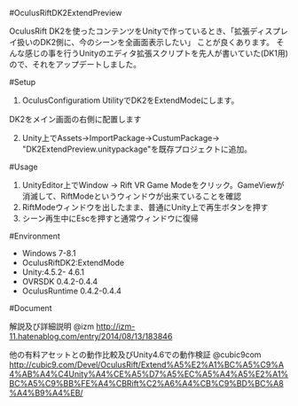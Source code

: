 #OculusRiftDK2ExtendPreview

OculusRift DK2を使ったコンテンツをUnityで作っているとき、「拡張ディスプレイ扱いのDK2側に、今のシーンを全画面表示したい」 ことが良くあります。 
そんな感じの事を行うUnityのエディタ拡張スクリプトを先人が書いていた(DK1用)ので、それをアップデートしました。

#Setup

1. OculusConfiguratiom UtilityでDK2をExtendModeにします。

DK2をメイン画面の右側に配置します

2. Unity上でAssets→ImportPackage→CustumPackage→ "DK2ExtendPreview.unitypackage"を既存プロジェクトに追加。
 

#Usage

1. UnityEditor上でWindow → Rift VR Game Modeをクリック。GameViewが消滅して、RiftModeというウィンドウが出来ていることを確認 
2. RiftModeウィンドウを出したまま、普通にUnity上で再生ボタンを押す
3. シーン再生中にEscを押すと通常ウィンドウに復帰

#Environment

- Windows 7-8.1
- OculusRiftDK2:ExtendMode
- Unity:4.5.2- 4.6.1
- OVRSDK 0.4.2-0.4.4
- OculusRuntime 0.4.2-0.4.4

#Document

解説及び詳細説明
@izm
http://izm-11.hatenablog.com/entry/2014/08/13/183846

他の有料アセットとの動作比較及びUnity4.6での動作検証
@cubic9com
http://cubic9.com/Devel/OculusRift/Extend%A5%E2%A1%BC%A5%C9%A4%AB%A4%C4Unity%A4%CE%A5%D7%A5%EC%A5%A4%A5%E2%A1%BC%A5%C9%BB%FE%A4%CBRift%C2%A6%A4%CB%C9%BD%BC%A8%A4%B9%A4%EB/